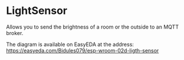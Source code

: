 # LightSensor
Allows you to send the brightness of a room or the outside to an MQTT broker.

The diagram is available on EasyEDA at the address: https://easyeda.com/Bidules079/esp-wroom-02d-ligth-sensor
